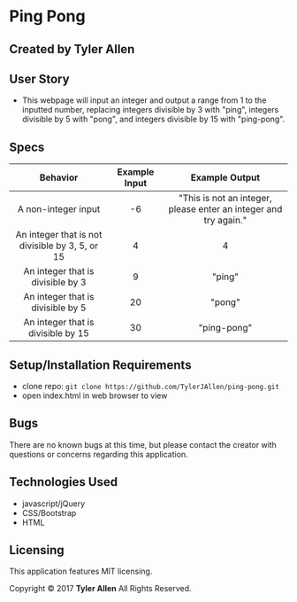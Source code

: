 # Ping Pong

## Created by Tyler Allen


## User Story

* This webpage will input an integer and output a range from 1 to the inputted number, replacing integers divisible by 3 with "ping", integers divisible by 5 with "pong", and integers divisible by 15 with "ping-pong".


## Specs

| Behavior | Example Input | Example Output |
|:-------------:|:-------------:|:-------------:|
| A non-integer input | -6 | "This is not an integer, please enter an integer and try again." |
| An integer that is not divisible by 3, 5, or 15 | 4 | 4 |
| An integer that is divisible by 3 | 9 | "ping" |
| An integer that is divisible by 5 | 20 | "pong" |
| An integer that is divisible by 15 | 30 | "ping-pong" |



## Setup/Installation Requirements

  * clone repo: `git clone https://github.com/TylerJAllen/ping-pong.git`
  * open index.html in web browser to view



## Bugs
There are no known bugs at this time, but please contact the creator with questions or concerns regarding this application.


## Technologies Used

  * javascript/jQuery
  * CSS/Bootstrap
  * HTML


## Licensing
This application features MIT licensing.

Copyright &copy; 2017 **Tyler Allen** All Rights Reserved.
